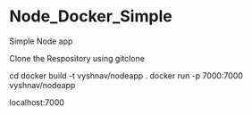 # Node_Docker_Simple
Simple Node app

Clone the Respository using gitclone

cd <folder>
docker build -t vyshnav/nodeapp .
docker run -p 7000:7000 vyshnav/nodeapp

localhost:7000
